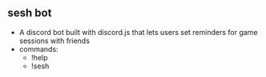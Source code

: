 ## sesh bot
- A discord bot built with discord.js that lets users set reminders for game sessions with friends
- commands:
	- !help 
	- !sesh
